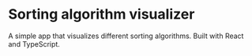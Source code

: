 # Sorting algorithm visualizer

A simple app that visualizes different sorting algorithms. Built with React and TypeScript.
